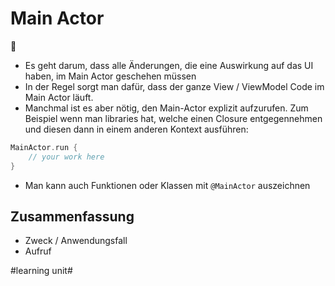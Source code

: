 # Main Actor
🤴

- Es geht darum, dass alle Änderungen, die eine Auswirkung auf das UI haben, im Main Actor geschehen müssen
- In der Regel sorgt man dafür, dass der ganze View / ViewModel Code im Main Actor läuft. 
- Manchmal ist es aber nötig, den Main-Actor explizit aufzurufen. Zum Beispiel wenn man libraries hat, welche einen Closure entgegennehmen und diesen dann in einem anderen Kontext ausführen: 

```swift
MainActor.run {
    // your work here
}
```

- Man kann auch Funktionen oder Klassen mit `@MainActor` auszeichnen

## Zusammenfassung
- Zweck / Anwendungsfall
- Aufruf

#learning unit#